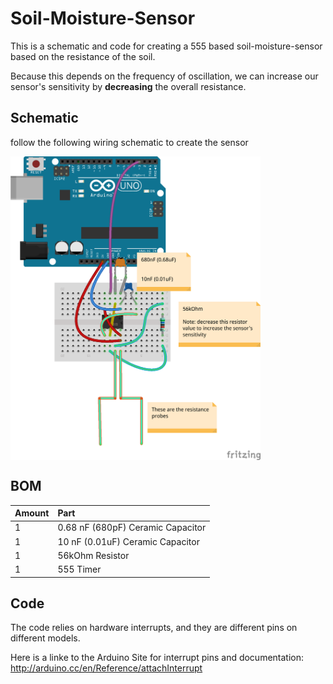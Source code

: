 Soil-Moisture-Sensor
====================

This is a schematic and code for creating a 555 based soil-moisture-sensor based on the resistance of the soil.

Because this depends on the frequency of oscillation, we can increase our sensor's sensitivity by **decreasing** the overall resistance.

## Schematic

follow the following wiring schematic to create the sensor

<a href="./555_resistance_sensor.fzz"> <img src="555_resistance_sensor.png" width="400" align="center" alt="fritzing diagram"></a>


## BOM

| Amount | Part  |
| :---   |  :--- |
| 1 | 0.68 nF (680pF) Ceramic Capacitor |
| 1 | 10 nF (0.01uF) Ceramic Capacitor |
| 1 | 56kOhm Resistor |
| 1 | 555 Timer |

## Code

The code relies on hardware interrupts, and they are different pins on different models.

Here is a linke to the Arduino Site for interrupt pins and documentation:
http://arduino.cc/en/Reference/attachInterrupt


